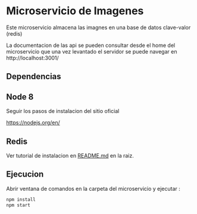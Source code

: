 Microservicio de Imagenes
=

Este microservicio almacena las imagnes en una base de datos clave-valor (redis)

La documentacion de las api se pueden consultar desde el home del microservicio
que una vez levantado el servidor se puede navegar en http://localhost:3001/

Dependencias
-

Node 8
-

Seguir los pasos de instalacion del sitio oficial

<https://nodejs.org/en/>

Redis
-

Ver tutorial de instalacion en [README.md](../README.md) en la raiz.

Ejecucion
-

Abrir ventana de comandos en la carpeta del microservicio y ejecutar :

```bash
npm install
npm start
```

